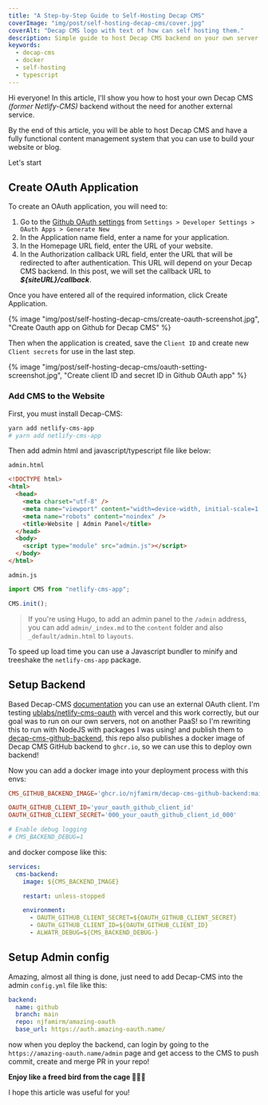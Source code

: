 ```yaml
---
title: "A Step-by-Step Guide to Self-Hosting Decap CMS"
coverImage: "img/post/self-hosting-decap-cms/cover.jpg"
coverAlt: "Decap CMS logo with text of how can self hosting them."
description: Simple guide to host Decap CMS backend on your own server.
keywords: 
  - decap-cms
  - docker
  - self-hosting
  - typescript
---
```


Hi everyone!
In this article, I'll show you how to host your own Decap CMS _(former Netlify-CMS)_ backend without the need for another external service.

By the end of this article, you will be able to host Decap CMS and have a fully functional content management system that you can use to build your website or blog.

Let's start

## Create OAuth Application

To create an OAuth application, you will need to:

1. Go to the [Github OAuth settings](https://github.com/settings/applications/new) from `Settings > Developer Settings > OAuth Apps > Generate New`
2. In the Application name field, enter a name for your application.
3. In the Homepage URL field, enter the URL of your website.
4. In the Authorization callback URL field, enter the URL that will be redirected to after authentication. This URL will depend on your Decap CMS backend. In this post, we will set the callback URL to _**${siteURL}/callback**_.

Once you have entered all of the required information, click Create Application.

{% image "img/post/self-hosting-decap-cms/create-oauth-screenshot.jpg", "Create Oauth app on Github for Decap CMS" %}

Then when the application is created, save the `Client ID` and create new `Client secrets` for use in the last step.

{% image "img/post/self-hosting-decap-cms/oauth-setting-screenshot.jpg", "Create client ID and secret ID in Github OAuth app" %}

### Add CMS to the Website

First, you must install Decap-CMS:

```sh
yarn add netlify-cms-app
# yarn add netlify-cms-app
```

Then add admin html and javascript/typescript file like below:

`admin.html`

```html
<!DOCTYPE html>
<html>
  <head>
    <meta charset="utf-8" />
    <meta name="viewport" content="width=device-width, initial-scale=1.0" />
    <meta name="robots" content="noindex" />
    <title>Website | Admin Panel</title>
  </head>
  <body>
    <script type="module" src="admin.js"></script>
  </body>
</html>
```

`admin.js`

```js
import CMS from "netlify-cms-app";

CMS.init();
```

> If you're using Hugo, to add an admin panel to the `/admin` address, you can add `admin/_index.md` to the `content` folder and also `_default/admin.html` to `layouts`.

To speed up load time you can use a Javascript bundler to minify and treeshake the `netlify-cms-app` package.

## Setup Backend

Based Decap-CMS [documentation](https://decapcms.org/docs/external-oauth-clients/)
you can use an external OAuth client.
I'm testing [ublabs/netlify-cms-oauth](https://github.com/ublabs/netlify-cms-oauth) with vercel and this work correctly, but our goal was to run on our own servers, not on another PaaS! so I'm rewriting this to run with NodeJS with packages I was using! and publish them to [decap-cms-github-backend](https://github.com/njfamirm/decap-cms-github-backend), this repo also publishes a docker image of Decap CMS GitHub backend to `ghcr.io`, so we can use this to deploy own backend!

Now you can add a docker image into your deployment process with this envs:

```toml
CMS_GITHUB_BACKEND_IMAGE='ghcr.io/njfamirm/decap-cms-github-backend:main'

OAUTH_GITHUB_CLIENT_ID='your_oauth_github_client_id'
OAUTH_GITHUB_CLIENT_SECRET='000_your_oauth_github_client_id_000'

# Enable debug logging
# CMS_BACKEND_DEBUG=1
```

and docker compose like this:

```yaml
services:
  cms-backend:
    image: ${CMS_BACKEND_IMAGE}

    restart: unless-stopped

    environment:
      - OAUTH_GITHUB_CLIENT_SECRET=${OAUTH_GITHUB_CLIENT_SECRET}
      - OAUTH_GITHUB_CLIENT_ID=${OAUTH_GITHUB_CLIENT_ID}
      - ALWATR_DEBUG=${CMS_BACKEND_DEBUG-}
```

## Setup Admin config

Amazing, almost all thing is done, just need to add Decap-CMS into the admin `config.yml` file like this:

```yaml
backend:
  name: github
  branch: main
  repo: njfamirm/amazing-oauth
  base_url: https://auth.amazing-oauth.name/
```

now when you deploy the backend, can login by going to the `https://amazing-oauth.name/admin` page and get access to the CMS to push commit, create and merge PR in your repo!

**Enjoy like a freed bird from the cage ✌🏻💎**

I hope this article was useful for you!
